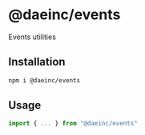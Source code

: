 # @daeinc/events

Events utilities

## Installation

```sh
npm i @daeinc/events
```

## Usage

```ts
import { ... } from "@daeinc/events"
```

